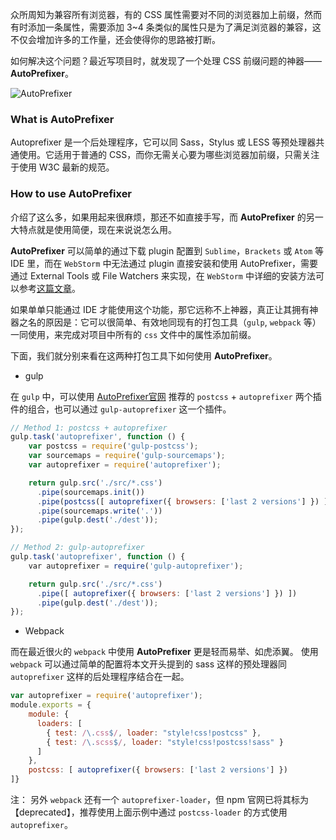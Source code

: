 众所周知为兼容所有浏览器，有的 CSS 属性需要对不同的浏览器加上前缀，然而有时添加一条属性，需要添加 3~4 条类似的属性只是为了满足浏览器的兼容，这不仅会增加许多的工作量，还会使得你的思路被打断。

如何解决这个问题？最近写项目时，就发现了一个处理 CSS 前缀问题的神器——**AutoPrefixer**。

![AutoPrefixer](https://o7nu3cbe9.bkt.clouddn.com/blog/autoprefixer/autoprefixer.png)

### What is AutoPrefixer
Autoprefixer 是一个后处理程序，它可以同 Sass，Stylus 或 LESS 等预处理器共通使用。它适用于普通的 CSS，而你无需关心要为哪些浏览器加前缀，只需关注于使用 W3C 最新的规范。

### How to use AutoPrefixer
介绍了这么多，如果用起来很麻烦，那还不如直接手写，而 **AutoPrefixer** 的另一大特点就是使用简便，现在来说说怎么用。

**AutoPrefixer** 可以简单的通过下载 plugin 配置到 `Sublime`，`Brackets` 或 `Atom` 等 IDE 里，而在 `WebStorm` 中无法通过 plugin 直接安装和使用 AutoPrefixer，需要通过 External Tools 或 File Watchers 来实现，在 `WebStorm` 中详细的安装方法可以参考[这篇文章](http://www.css88.com/archives/5670)。

如果单单只能通过 IDE 才能使用这个功能，那它远称不上神器，真正让其拥有神器之名的原因是：它可以很简单、有效地同现有的打包工具（`gulp`, `webpack` 等）一同使用，来完成对项目中所有的 `css` 文件中的属性添加前缀。

下面，我们就分别来看在这两种打包工具下如何使用 **AutoPrefixer**。

* gulp

在 `gulp` 中，可以使用 [AutoPrefixer官网](https://github.com/postcss/autoprefixer) 推荐的 `postcss` + `autoprefixer` 两个插件的组合，也可以通过 `gulp-autoprefixer` 这一个插件。
```JavaScript
// Method 1: postcss + autoprefixer
gulp.task('autoprefixer', function () {
    var postcss = require('gulp-postcss');
    var sourcemaps = require('gulp-sourcemaps');
    var autoprefixer = require('autoprefixer');

    return gulp.src('./src/*.css')
      .pipe(sourcemaps.init())
      .pipe(postcss([ autoprefixer({ browsers: ['last 2 versions'] }) ]))
      .pipe(sourcemaps.write('.'))
      .pipe(gulp.dest('./dest'));
});

// Method 2: gulp-autoprefixer
gulp.task('autoprefixer', function () {
    var autoprefixer = require('gulp-autoprefixer');

    return gulp.src('./src/*.css')
      .pipe([ autoprefixer({ browsers: ['last 2 versions'] }) ])
      .pipe(gulp.dest('./dest'));
});
```
* Webpack

而在最近很火的 `webpack` 中使用 **AutoPrefixer** 更是轻而易举、如虎添翼。
使用 `webpack` 可以通过简单的配置将本文开头提到的 sass 这样的预处理器同 `autoprefixer` 这样的后处理程序结合在一起。

```javascript
var autoprefixer = require('autoprefixer');
module.exports = {
    module: {
      loaders: [
        { test: /\.css$/, loader: "style!css!postcss" },
        { test: /\.scss$/, loader: "style!css!postcss!sass" }
      ]
    },
    postcss: [ autoprefixer({ browsers: ['last 2 versions'] })
]}
```

注： 另外 `webpack` 还有一个 `autoprefixer-loader`，但 npm 官网已将其标为【deprecated】，推荐使用上面示例中通过 `postcss-loader` 的方式使用 `autoprefixer`。